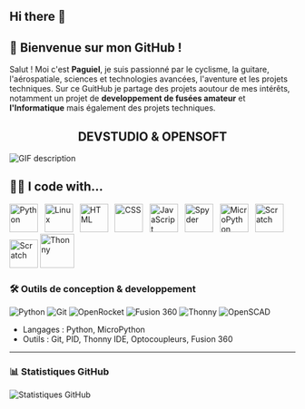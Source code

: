 ## Hi there 👋

## 👋 Bienvenue sur mon GitHub !

Salut ! Moi c'est **Paguiel**, je suis passionné par le cyclisme, la guitare, l'aérospatiale, sciences et technologies avancées, l'aventure et les projets techniques. Sur ce GuitHub je partage des projets aoutour de mes intérêts, notamment un projet de **developpement de fusées amateur** et **l'Informatique** mais également des projets techniques.

<!--Languages and Tools Section-->       
<h2 align="center">DEVSTUDIO & OPENSOFT</h2> 
<picture>
  <source media="(prefers-color-scheme: dark)" srcset="./Skills_Animation_Dark.gif">
  <source media="(prefers-color-scheme: light)" srcset="./Skills_Animation_White.gif">
  <img align="left" alt="GIF description" src="./Skills_Animation_White.gif">
</picture>
<br />


## 👨‍💻 I code with...

<a href="https://www.python.org/"><img src="https://cdn.jsdelivr.net/gh/devicons/devicon/icons/python/python-original.svg" alt="Python" width="50"/></a>&nbsp;&nbsp;
<a href="https://www.linux.org/"><img src="https://cdn.jsdelivr.net/gh/devicons/devicon/icons/linux/linux-original.svg" alt="Linux" width="50"/></a>&nbsp;&nbsp;
<a href="https://developer.mozilla.org/en-US/docs/Web/Guide/HTML/HTML5"><img src="https://cdn.jsdelivr.net/gh/devicons/devicon/icons/html5/html5-original.svg" alt="HTML" width="50"/></a>&nbsp;&nbsp;
<a href="https://developer.mozilla.org/en-US/docs/Web/CSS"><img src="https://cdn.jsdelivr.net/gh/devicons/devicon/icons/css3/css3-original.svg" alt="CSS" width="50"/></a>&nbsp;&nbsp;
<a href="https://developer.mozilla.org/en-US/docs/Web/JavaScript"><img src="https://cdn.jsdelivr.net/gh/devicons/devicon/icons/javascript/javascript-original.svg" alt="JavaScript" width="50"/></a>&nbsp;&nbsp;
<a href="https://www.spyder-ide.org/"><img src="https://cdn.jsdelivr.net/gh/devicons/devicon/icons/spyder/spyder-original.svg" alt="Spyder" width="50"/></a>&nbsp;&nbsp;
<a href="https://micropython.org/"><img src="https://upload.wikimedia.org/wikipedia/commons/a/a7/MicroPython_new_logo.svg" alt="MicroPython" width="50"/></a>&nbsp;&nbsp;
<a href="https://scratch.mit.edu/"><img src="https://cdn.worldvectorlogo.com/logos/scratch-cat.svg" alt="Scratch" width="50"/></a>
<a href="https://code.visualstudio.com/"><img src="https://upload.wikimedia.org/wikipedia/commons/thumb/9/9a/Visual_Studio_Code_1.35_icon.svg/1024px-Visual_Studio_Code_1.35_icon.svg.png" alt="Scratch" width="50"/></a>
<a href="https://thonny.org/"><img src="https://upload.wikimedia.org/wikipedia/commons/e/e2/Thonny_logo.png" alt="Thonny" width="60"/></a>


### 🛠️ Outils de conception & developpement

![Python](https://img.shields.io/badge/Python-3776AB?style=for-the-badge&logo=python&logoColor=white)
![Git](https://img.shields.io/badge/Git-F05032?style=for-the-badge&logo=git&logoColor=white)
![OpenRocket](https://img.shields.io/badge/OpenRocket-1E90FF?style=for-the-badge&logo=rocket&logoColor=white)
![Fusion 360](https://img.shields.io/badge/Fusion%20360-FF8800?style=for-the-badge&logo=autodesk&logoColor=white)
![Thonny](https://img.shields.io/badge/Thonny-333333?style=for-the-badge&logo=thonny&logoColor=white)
![OpenSCAD](https://img.shields.io/badge/OpenSCAD-FFD700?style=for-the-badge&logo=openscad&logoColor=black)

- Langages : Python, MicroPython
- Outils : Git, PID, Thonny IDE, Optocoupleurs, Fusion 360

---

### 📊 Statistiques GitHub

![Statistiques GitHub](https://github-readme-stats.vercel.app/api?username=paguielng&show_icons=true&theme=radical)
